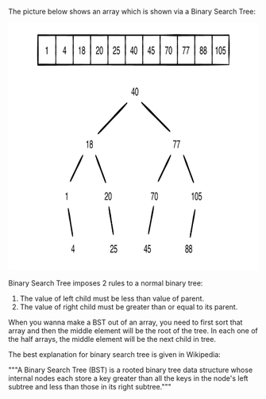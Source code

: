The picture below shows an array which is shown via a Binary Search Tree:

<p align="center">
<img alt="binary search tree" src="binary_search_tree.png" width="750" height="500"/>
</p>

Binary Search Tree imposes 2 rules to a normal binary tree:
<ol>
<li>The value of left child must be less than value of parent.</li>
<li>The value of right child must be greater than or equal to its parent.</li>
</ol>

When you wanna make a BST out of an array, you need to first sort that array and then the middle element will be the
root of the tree. In each one of the half arrays, the middle element will be the next child in tree.

The best explanation for binary search tree is given in Wikipedia:

"""A Binary Search Tree (BST) is a rooted binary tree data structure whose internal nodes each store a key greater than all the keys in the node's left subtree and less than those in its right subtree."""